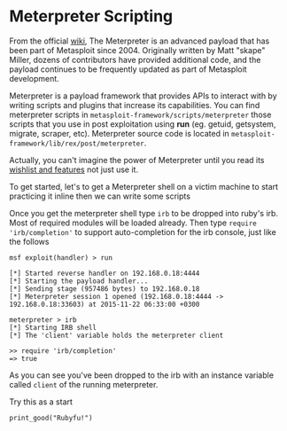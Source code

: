 # Meterpreter Scripting

From the official [wiki][1], The Meterpreter is an advanced payload that has been part of Metasploit since 2004. Originally written by Matt "skape" Miller, dozens of contributors have provided additional code, and the payload continues to be frequently updated as part of Metasploit development.

Meterpreter is a payload framework that provides APIs to interact with by writing scripts and plugins that increase its capabilities. You can find meterpreter scripts in `metasploit-framework/scripts/meterpreter` those scripts that you use in post exploitation using **run** (eg. getuid, getsystem, migrate, scraper, etc). Meterpreter source code is located in `metasploit-framework/lib/rex/post/meterpreter`.

Actually, you can't imagine the power of Meterpreter until you read its [wishlist and features][2] not just use it.


To get started, let's to get a Meterpreter shell on a victim machine to start practicing it inline then we can write some scripts 

Once you get the meterpreter shell type `irb` to be dropped into ruby's irb. Most of required modules will be loaded already. Then type `require 'irb/completion'` to support auto-completion for the irb console, just like the follows

```
msf exploit(handler) > run

[*] Started reverse handler on 192.168.0.18:4444 
[*] Starting the payload handler...
[*] Sending stage (957486 bytes) to 192.168.0.18
[*] Meterpreter session 1 opened (192.168.0.18:4444 -> 192.168.0.18:33603) at 2015-11-22 06:33:00 +0300

meterpreter > irb
[*] Starting IRB shell
[*] The 'client' variable holds the meterpreter client

>> require 'irb/completion'
=> true
```
As you can see you've been dropped to the irb with an instance variable called `client` of the running meterpreter.

Try this as a start 
```
print_good("Rubyfu!")
```

































<br><br><br>
---
[1]: https://github.com/rapid7/metasploit-framework/wiki/Meterpreter
[2]: https://github.com/rapid7/metasploit-framework/wiki/Meterpreter-Wishlist